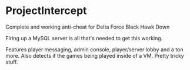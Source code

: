 # ProjectIntercept
Complete and working anti-cheat for Delta Force Black Hawk Down

Firing up a MySQL server is all that's needed to get this working.

Features player messaging, admin console, player/server lobby and a ton more.
Also detects if the games being played inside of a VM. Pretty tricky stuff.
